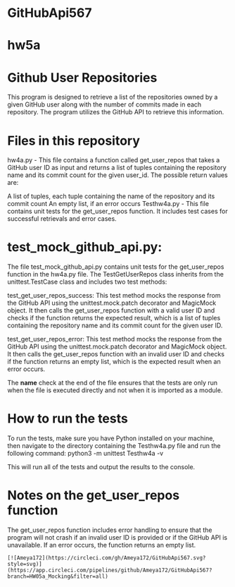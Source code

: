 # GitHubApi567
# hw5a
# Github User Repositories
This program is designed to retrieve a list of the repositories owned by a given GitHub user along with the number of commits made in each repository. The program utilizes the GitHub API to retrieve this information.

# Files in this repository
hw4a.py - This file contains a function called get_user_repos that takes a GitHub user ID as input and returns a list of tuples containing the repository name and its commit count for the given user_id. The possible return values are:

A list of tuples, each tuple containing the name of the repository and its commit count
An empty list, if an error occurs
Testhw4a.py - This file contains unit tests for the get_user_repos function. It includes test cases for successful retrievals and error cases.

# test_mock_github_api.py:
The file test_mock_github_api.py contains unit tests for the get_user_repos function in the hw4a.py file. The TestGetUserRepos class inherits from the unittest.TestCase class and includes two test methods:

test_get_user_repos_success: This test method mocks the response from the GitHub API using the unittest.mock.patch decorator and MagicMock object. It then calls the get_user_repos function with a valid user ID and checks if the function returns the expected result, which is a list of tuples containing the repository name and its commit count for the given user ID.

test_get_user_repos_error: This test method mocks the response from the GitHub API using the unittest.mock.patch decorator and MagicMock object. It then calls the get_user_repos function with an invalid user ID and checks if the function returns an empty list, which is the expected result when an error occurs.

The __name__ check at the end of the file ensures that the tests are only run when the file is executed directly and not when it is imported as a module.

# How to run the tests
To run the tests, make sure you have Python installed on your machine, then navigate to the directory containing the Testhw4a.py file and run the following command:
python3 -m unittest Testhw4a -v

This will run all of the tests and output the results to the console.

# Notes on the get_user_repos function
The get_user_repos function includes error handling to ensure that the program will not crash if an invalid user ID is provided or if the GitHub API is unavailable. If an error occurs, the function returns an empty list.

`[![Ameya172](https://circleci.com/gh/Ameya172/GitHubApi567.svg?style=svg)](https://app.circleci.com/pipelines/github/Ameya172/GitHubApi567?branch=HW05a_Mocking&filter=all)` 
